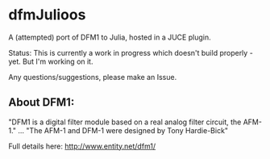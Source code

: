 # dfmJulioos

A (attempted) port of DFM1 to Julia, hosted in a JUCE plugin.

Status: This is currently a work in progress which doesn't 
build properly - yet.  But I'm working on it. 

Any questions/suggestions, please make an Issue.


## About DFM1:

"DFM1 is a digital filter module based on a real analog filter circuit, the AFM-1."
...
"The AFM-1 and DFM-1 were designed by Tony Hardie-Bick"

Full details here:  http://www.entity.net/dfm1/




